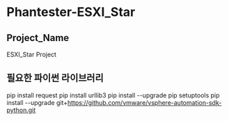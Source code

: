 # Phantester-ESXI_Star

## Project_Name
ESXI_Star Project

## 필요한 파이썬 라이브러리
pip install request
pip install urllib3
pip install --upgrade pip setuptools
pip install --upgrade git+https://github.com/vmware/vsphere-automation-sdk-python.git 

